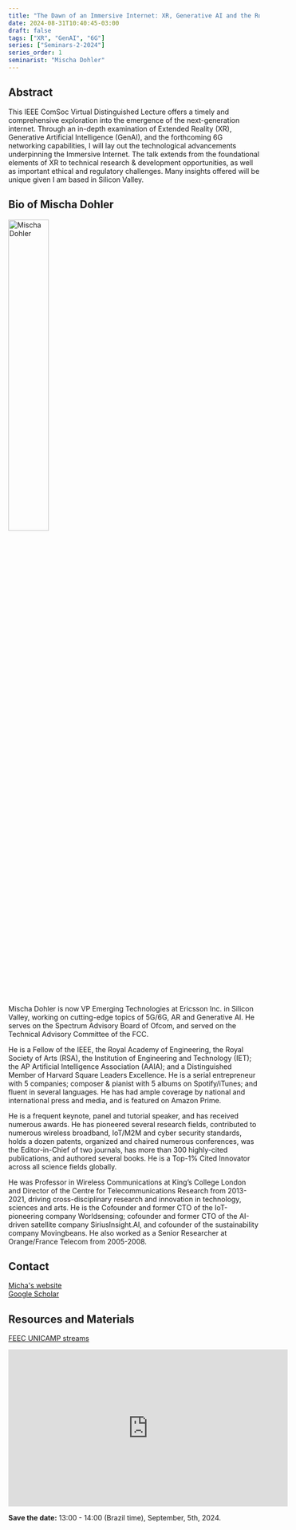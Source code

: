 ```yaml
---
title: "The Dawn of an Immersive Internet: XR, Generative AI and the Road to 6G"
date: 2024-08-31T10:40:45-03:00
draft: false
tags: ["XR", "GenAI", "6G"]
series: ["Seminars-2-2024"]
series_order: 1
seminarist: "Mischa Dohler"
---
```


## Abstract
This IEEE ComSoc Virtual Distinguished Lecture offers a timely and comprehensive exploration into the emergence of the next-generation internet. Through an in-depth examination of Extended Reality (XR), Generative Artificial Intelligence (GenAI), and the forthcoming 6G networking capabilities, I will lay out the technological advancements underpinning the Immersive Internet. The talk extends from the foundational elements of XR to technical research & development opportunities, as well as important ethical and regulatory challenges. Many insights offered will be unique given I am based in Silicon Valley.


## Bio of Mischa Dohler
<img alt="Mischa Dohler" src="/seminars/seminars-2-2024/1/mischa2.png" style="width: 40%; height: 160x;">

Mischa Dohler is now VP Emerging Technologies at Ericsson Inc. in Silicon Valley, working on cutting-edge topics of 5G/6G, AR and Generative AI. He serves on the Spectrum Advisory Board of Ofcom, and served on the Technical Advisory Committee of the FCC.

He is a Fellow of the IEEE, the Royal Academy of Engineering, the Royal Society of Arts (RSA), the Institution of Engineering and Technology (IET); the AP Artificial Intelligence Association (AAIA); and a Distinguished Member of Harvard Square Leaders Excellence. He is a serial entrepreneur with 5 companies; composer & pianist with 5 albums on Spotify/iTunes; and fluent in several languages. He has had ample coverage by national and international press and media, and is featured on Amazon Prime.

He is a frequent keynote, panel and tutorial speaker, and has received numerous awards. He has pioneered several research fields, contributed to numerous wireless broadband, IoT/M2M and cyber security standards, holds a dozen patents, organized and chaired numerous conferences, was the Editor-in-Chief of two journals, has more than 300 highly-cited publications, and authored several books. He is a Top-1% Cited Innovator across all science fields globally.

He was Professor in Wireless Communications at King’s College London and Director of the Centre for Telecommunications Research from 2013-2021, driving cross-disciplinary research and innovation in technology, sciences and arts. He is the Cofounder and former CTO of the IoT-pioneering company Worldsensing; cofounder and former CTO of the AI-driven satellite company SiriusInsight.AI, and cofounder of the sustainability company Movingbeans. He also worked as a Senior Researcher at Orange/France Telecom from 2005-2008.

## Contact
[Micha's website](https://mischadohler.com/) \
[Google Scholar](https://scholar.google.com/citations?hl=pt-BR&user=5K1mZq0AAAAJ)

## Resources and Materials

[FEEC UNICAMP streams](https://www.youtube.com/@feec-unicamp/streams)

<iframe width="560" height="315" src="https://www.youtube.com/embed/yz6Eg-J3CQE" title="YouTube video player" frameborder="0" allow="accelerometer; autoplay; clipboard-write; encrypted-media; gyroscope; picture-in-picture; web-share" allowfullscreen></iframe>

**Save the date:** 13:00 - 14:00 (Brazil time), September, 5th, 2024.

